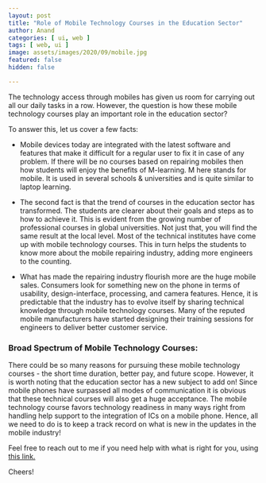 ```yaml
---
layout: post
title: "Role of Mobile Technology Courses in the Education Sector"
author: Anand
categories: [ ui, web ]
tags: [ web, ui ]
image: assets/images/2020/09/mobile.jpg
featured: false
hidden: false

---
```



The technology access through mobiles has given us room for carrying out all our daily tasks in a row. However, the question is how these mobile technology courses play an important role in the education sector? 

To answer this, let us cover a few facts:

* Mobile devices today are integrated with the latest software and features that make it difficult for a regular user to fix it in case of any problem. If there will be no courses based on repairing mobiles then how students will enjoy the benefits of M-learning. M here stands for mobile. It is used in several schools & universities and is quite similar to laptop learning.

* The second fact is that the trend of courses in the education sector has transformed. The students are clearer about their goals and steps as to how to achieve it. This is evident from the growing number of professional courses in global universities. Not just that, you will find the same result at the local level. Most of the technical institutes have come up with mobile technology courses. This in turn helps the students to know more about the mobile repairing industry, adding more engineers to the counting.

* What has made the repairing industry flourish more are the huge mobile sales. Consumers look for something new on the phone in terms of usability, design-interface, processing, and camera features. Hence, it is predictable that the industry has to evolve itself by sharing technical knowledge through mobile technology courses. Many of the reputed mobile manufacturers have started designing their training sessions for engineers to deliver better customer service.

### Broad Spectrum of Mobile Technology Courses:

There could be so many reasons for pursuing these mobile technology courses - the short time duration, better pay, and future scope. However, it is worth noting that the education sector has a new subject to add on! Since mobile phones have surpassed all modes of communication it is obvious that these technical courses will also get a huge acceptance. The mobile technology course favors technology readiness in many ways right from handling help support to the integration of ICs on a mobile phone. Hence, all we need to do is to keep a track record on what is new in the updates in the mobile industry!




Feel free to reach out to me if you need help with what is right for you, using <a href="https://www.calendly.com/ahyconsulting/book" target="\_blank">this link.</a>

Cheers!





